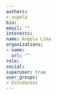 ```yaml
---
authors:
- angela
bio: 
email: ""
interests:
name: Angela Lima
organizations:
- name: 
  url: ""
role: 
social:
superuser: true
user_groups:
- Estudantes
---
```



